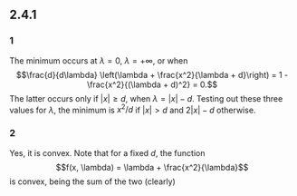 ## 2.4.1
### 1
The minimum occurs at $\lambda = 0$, $\lambda = +\infty$, or when
$$\frac{d}{d\lambda} \left(\lambda + \frac{x^2}{\lambda + d}\right) = 1 - \frac{x^2}{(\lambda + d)^2} = 0.$$
The latter occurs only if $|x| \ge d$, when $\lambda = |x| - d$.  Testing out these three values for $\lambda$, the minimum is $x^2 / d$ if $|x| > d$ and $2|x| - d$ otherwise.

### 2
Yes, it is convex.  Note that for a fixed $d$, the function
$$f(x, \lambda) = \lambda + \frac{x^2}{\lambda}$$
is convex, being the sum of the two (clearly) 